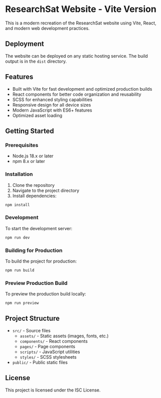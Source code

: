# ResearchSat Website - Vite Version

This is a modern recreation of the ResearchSat website using Vite, React, and modern web development practices.

## Deployment

The website can be deployed on any static hosting service. The build output is in the `dist` directory.

## Features

- Built with Vite for fast development and optimized production builds
- React components for better code organization and reusability
- SCSS for enhanced styling capabilities
- Responsive design for all device sizes
- Modern JavaScript with ES6+ features
- Optimized asset loading

## Getting Started

### Prerequisites

- Node.js 18.x or later
- npm 8.x or later

### Installation

1. Clone the repository
2. Navigate to the project directory
3. Install dependencies:

```bash
npm install
```

### Development

To start the development server:

```bash
npm run dev
```

### Building for Production

To build the project for production:

```bash
npm run build
```

### Preview Production Build

To preview the production build locally:

```bash
npm run preview
```

## Project Structure

- `src/` - Source files
  - `assets/` - Static assets (images, fonts, etc.)
  - `components/` - React components
  - `pages/` - Page components
  - `scripts/` - JavaScript utilities
  - `styles/` - SCSS stylesheets
- `public/` - Public static files

## License

This project is licensed under the ISC License.
